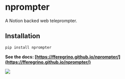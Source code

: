 nprompter
=========

A Notion backed web teleprompter.

## Installation  

```bash
pip install nprompter
```

**See the docs: [https://fferegrino.github.io/nprompter/](https://fferegrino.github.io/nprompter/)**

![](https://media.giphy.com/media/jioUQ1Jus86xwa2EBw/giphy.gif)
